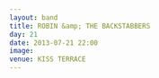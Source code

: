 ```yaml
---
layout: band
title: ROBIN &amp; THE BACKSTABBERS
day: 21
date: 2013-07-21 22:00
image: 
venue: KISS TERRACE
---
```



